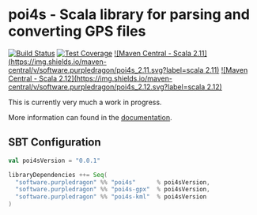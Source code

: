 # poi4s - Scala library for parsing and converting GPS files

[![Build Status](https://img.shields.io/travis/stringbean/poi4s.svg)](https://travis-ci.org/stringbean/poi4s)
[![Test Coverage](https://img.shields.io/codecov/c/github/stringbean/poi4s.svg)](https://codecov.io/gh/stringbean/poi4s)
[![Maven Central - Scala 2.11](https://img.shields.io/maven-central/v/software.purpledragon/poi4s_2.11.svg?label=scala 2.11)](http://search.maven.org/#search%7Cga%7C1%7Ca%3A%22poi4s_2.11%22)
[![Maven Central - Scala 2.12](https://img.shields.io/maven-central/v/software.purpledragon/poi4s_2.12.svg?label=scala 2.12)](http://search.maven.org/#search%7Cga%7C1%7Ca%3A%22poi4s_2.12%22)

This is currently very much a work in progress.

More information can found in the [documentation](https://stringbean.github.io/poi4s/docs).

## SBT Configuration

```scala
val poi4sVersion = "0.0.1"

libraryDependencies ++= Seq(
  "software.purpledragon" %% "poi4s"      % poi4sVersion,
  "software.purpledragon" %% "poi4s-gpx"  % poi4sVersion,
  "software.purpledragon" %% "poi4s-kml"  % poi4sVersion
)
```